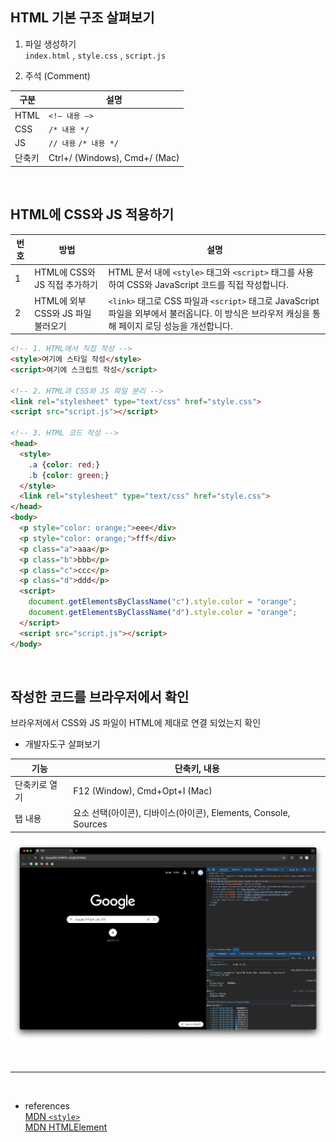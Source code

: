 ## HTML 기본 구조 살펴보기

1. 파일 생성하기  
  `index.html` , `style.css` , `script.js`

2. 주석 (Comment)  

| 구분   | 설명     |
|-------|---------|
| HTML  | `<!— 내용 —>`|
| CSS   | `/* 내용 */` |
| JS    | `// 내용` `/* 내용 */` |
| 단축키  | Ctrl+/ (Windows), Cmd+/ (Mac) |

<br/>

## HTML에 CSS와 JS 적용하기

| 번호 | 방법 | 설명 |
|-----|-----|-----|
| 1 | HTML에 CSS와 JS 직접 추가하기 | HTML 문서 내에 `<style>` 태그와 `<script>` 태그를 사용하여 CSS와 JavaScript 코드를 직접 작성합니다. |
| 2 | HTML에 외부 CSS와 JS 파일 불러오기 | `<link>` 태그로 CSS 파일과 `<script>` 태그로 JavaScript 파일을 외부에서 불러옵니다. 이 방식은 브라우저 캐싱을 통해 페이지 로딩 성능을 개선합니다. |


```html
<!-- 1. HTML에서 직접 작성 -->
<style>여기에 스타일 작성</style>
<script>여기에 스크립트 작성</script>

<!-- 2. HTML과 CSS와 JS 파일 분리 -->
<link rel="stylesheet" type="text/css" href="style.css">
<script src="script.js"></script>

<!-- 3. HTML 코드 작성 -->
<head>
  <style>
    .a {color: red;}
    .b {color: green;}
  </style>
  <link rel="stylesheet" type="text/css" href="style.css">
</head>
<body>
  <p style="color: orange;">eee</div>
  <p style="color: orange;">fff</div>
  <p class="a">aaa</p>
  <p class="b">bbb</p>
  <p class="c">ccc</p>
  <p class="d">ddd</p>
  <script>
    document.getElementsByClassName("c").style.color = "orange";
    document.getElementsByClassName("d").style.color = "orange";
  </script>
  <script src="script.js"></script>
</body>
```

<br/>

## 작성한 코드를 브라우저에서 확인
  브라우저에서 CSS와 JS 파일이 HTML에 제대로 연결 되었는지 확인

  - 개발자도구 살펴보기

  | 기능 | 단축키, 내용 |
  |-----|-----------|
  | 단축키로 열기 | F12 (Window), Cmd+Opt+I (Mac) |
  | 탭 내용 | 요소 선택(아이콘), 디바이스(아이콘), Elements, Console, Sources |

  ![alt text](./img/8/image.png)

<br/>

***

<br/>

- references  
[MDN `<style>`](https://developer.mozilla.org/ko/docs/Web/HTML/Element/style)  
[MDN HTMLElement](https://developer.mozilla.org/en-US/docs/Web/API/HTMLElement/style)